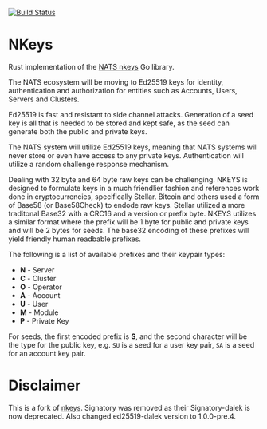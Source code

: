 [![Build Status](https://travis-ci.org/encabulators/nkeys.svg?branch=master)](https://travis-ci.org/encabulators/nkeys)

# NKeys

Rust implementation of the [NATS nkeys](https://github.com/nats-io/nkeys) Go library.

The NATS ecosystem will be moving to Ed25519 keys for identity, authentication and authorization for entities such as Accounts, Users, Servers and Clusters.

Ed25519 is fast and resistant to side channel attacks. Generation of a seed key is all that is needed to be stored and kept safe, as the seed can generate both the public and private keys.

The NATS system will utilize Ed25519 keys, meaning that NATS systems will never store or even have access to any private keys. Authentication will utilize a random challenge response mechanism.

Dealing with 32 byte and 64 byte raw keys can be challenging. NKEYS is designed to formulate keys in a much friendlier fashion and references work done in cryptocurrencies, specifically Stellar. Bitcoin and others used a form of Base58 (or Base58Check) to endode raw keys. Stellar utilized a more traditonal Base32 with a CRC16 and a version or prefix byte. NKEYS utilizes a similar format where the prefix will be 1 byte for public and private keys and will be 2 bytes for seeds. The base32 encoding of these prefixes will yield friendly human readbable prefixes.

The following is a list of available prefixes and their keypair types:

* **N** - Server
* **C** - Cluster
* **O** - Operator
* **A** - Account
* **U** - User
* **M** - Module
* **P** - Private Key

For seeds, the first encoded prefix is **S**, and the second character will be the type for the public key, e.g. `SU` is a seed for a user key pair, `SA` is a seed for an account key pair.

# Disclaimer

This is a fork of [nkeys](https://github.com/wascc/nkeys). Signatory was removed as their Signatory-dalek is now deprecated. Also changed ed25519-dalek version to 1.0.0-pre.4.